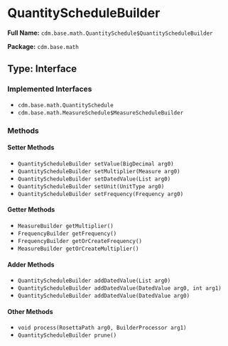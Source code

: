 # QuantityScheduleBuilder

**Full Name:** `cdm.base.math.QuantitySchedule$QuantityScheduleBuilder`

**Package:** `cdm.base.math`

## Type: Interface

### Implemented Interfaces

- `cdm.base.math.QuantitySchedule`
- `cdm.base.math.MeasureSchedule$MeasureScheduleBuilder`

### Methods

#### Setter Methods

- `QuantityScheduleBuilder setValue(BigDecimal arg0)`
- `QuantityScheduleBuilder setMultiplier(Measure arg0)`
- `QuantityScheduleBuilder setDatedValue(List arg0)`
- `QuantityScheduleBuilder setUnit(UnitType arg0)`
- `QuantityScheduleBuilder setFrequency(Frequency arg0)`

#### Getter Methods

- `MeasureBuilder getMultiplier()`
- `FrequencyBuilder getFrequency()`
- `FrequencyBuilder getOrCreateFrequency()`
- `MeasureBuilder getOrCreateMultiplier()`

#### Adder Methods

- `QuantityScheduleBuilder addDatedValue(List arg0)`
- `QuantityScheduleBuilder addDatedValue(DatedValue arg0, int arg1)`
- `QuantityScheduleBuilder addDatedValue(DatedValue arg0)`

#### Other Methods

- `void process(RosettaPath arg0, BuilderProcessor arg1)`
- `QuantityScheduleBuilder prune()`


